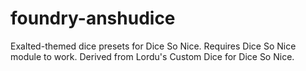 # foundry-anshudice
Exalted-themed dice presets for Dice So Nice. Requires Dice So Nice module to work.
Derived from Lordu's Custom Dice for Dice So Nice.
